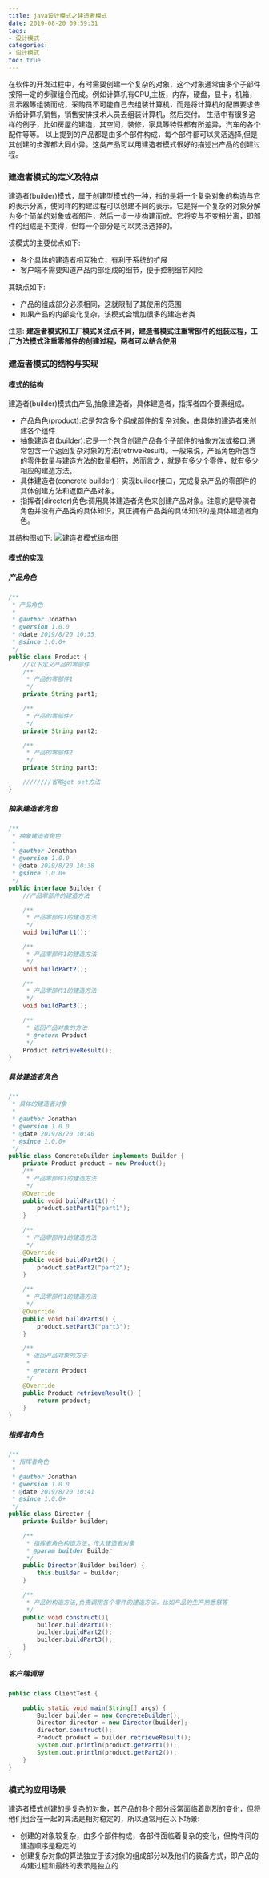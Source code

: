 ```yaml
---
title: java设计模式之建造者模式
date: 2019-08-20 09:59:31
tags:
- 设计模式
categories:
- 设计模式
toc: true
---
```

在软件的开发过程中，有时需要创建一个复杂的对象，这个对象通常由多个子部件按照一定的步骤组合而成。例如计算机有CPU,主板，内存，硬盘，显卡，机箱，显示器等组装而成，采购员不可能自己去组装计算机，而是将计算机的配置要求告诉给计算机销售，销售安排技术人员去组装计算机，然后交付。
生活中有很多这样的例子，比如房屋的建造，其空间，装修，家具等特性都有所差异，汽车的各个配件等等。
以上提到的产品都是由多个部件构成，每个部件都可以灵活选择,但是其创建的步骤都大同小异。这类产品可以用建造者模式很好的描述出产品的创建过程。
<!-- more -->
### 建造者模式的定义及特点

建造者(builder)模式，属于创建型模式的一种，指的是将一个复杂对象的构造与它的表示分离，使同样的构建过程可以创建不同的表示。它是将一个复杂的对象分解为多个简单的对象或者部件，然后一步一步构建而成。它将变与不变相分离，即部件的组成是不变得，但每一个部分是可以灵活选择的。

该模式的主要优点如下:

* 各个具体的建造者相互独立，有利于系统的扩展
* 客户端不需要知道产品内部组成的细节，便于控制细节风险

其缺点如下:

* 产品的组成部分必须相同，这就限制了其使用的范围
* 如果产品的内部变化复杂，该模式会增加很多的建造者类

注意:
**建造者模式和工厂模式关注点不同，建造者模式注重零部件的组装过程，工厂方法模式注重零部件的创建过程，两者可以结合使用**

### 建造者模式的结构与实现

#### 模式的结构

建造者(builder)模式由产品,抽象建造者，具体建造者，指挥者四个要素组成。

* 产品角色(product):它是包含多个组成部件的复杂对象，由具体的建造者来创建各个组件
* 抽象建造者(builder):它是一个包含创建产品各个子部件的抽象方法或接口,通常包含一个返回复杂对象的方法(retriveResult)。一般来说，产品角色所包含的零件数量与建造方法的数量相符，总而言之，就是有多少个零件，就有多少相应的建造方法。
* 具体建造者(concrete builder)：实现builder接口，完成复杂产品的零部件的具体创建方法和返回产品对象。
* 指挥者(director)角色:调用具体建造者角色来创建产品对象。注意的是导演者角色并没有产品类的具体知识，真正拥有产品类的具体知识的是具体建造者角色。

其结构图如下:
![建造者模式结构图](/files/dp/builder.png)

#### 模式的实现

##### 产品角色

```java
/**
 * 产品角色
 *
 * @author Jonathan
 * @version 1.0.0
 * @date 2019/8/20 10:35
 * @since 1.0.0+
 */
public class Product {
    //以下定义产品的零部件
    /**
     * 产品的零部件1
     */
    private String part1;

    /**
     * 产品的零部件2
     */
    private String part2;

    /**
     * 产品的零部件2
     */
    private String part3;

    ////////省略get set方法
}
```

##### 抽象建造者角色

```java
/**
 * 抽象建造者角色
 *
 * @author Jonathan
 * @version 1.0.0
 * @date 2019/8/20 10:38
 * @since 1.0.0+
 */
public interface Builder {
    //产品零部件的建造方法

    /**
     * 产品零部件1的建造方法
     */
    void buildPart1();

    /**
     * 产品零部件1的建造方法
     */
    void buildPart2();

    /**
     * 产品零部件1的建造方法
     */
    void buildPart3();

    /**
     * 返回产品对象的方法
     * @return Product
     */
    Product retrieveResult();
}
```

##### 具体建造者角色

```java
/**
 * 具体的建造者对象
 *
 * @author Jonathan
 * @version 1.0.0
 * @date 2019/8/20 10:40
 * @since 1.0.0+
 */
public class ConcreteBuilder implements Builder {
    private Product product = new Product();
    /**
     * 产品零部件1的建造方法
     */
    @Override
    public void buildPart1() {
        product.setPart1("part1");
    }

    /**
     * 产品零部件1的建造方法
     */
    @Override
    public void buildPart2() {
        product.setPart2("part2");
    }

    /**
     * 产品零部件1的建造方法
     */
    @Override
    public void buildPart3() {
        product.setPart3("part3");
    }

    /**
     * 返回产品对象的方法
     *
     * @return Product
     */
    @Override
    public Product retrieveResult() {
        return product;
    }
}

```

##### 指挥者角色

```java
/**
 * 指挥者角色
 *
 * @author Jonathan
 * @version 1.0.0
 * @date 2019/8/20 10:41
 * @since 1.0.0+
 */
public class Director {
    private Builder builder;

    /**
     * 指挥者角色构造方法，传入建造者对象
     * @param builder Builder
     */
    public Director(Builder builder) {
        this.builder = builder;
    }

    /**
     * 产品的构造方法,负责调用各个零件的建造方法，比如产品的生产熟悉怒等
     */
    public void construct(){
        builder.buildPart1();
        builder.buildPart2();
        builder.buildPart3();
    }
}
```

##### 客户端调用

```java
public class ClientTest {

    public static void main(String[] args) {
        Builder builder = new ConcreteBuilder();
        Director director = new Director(builder);
        director.construct();
        Product product = builder.retrieveResult();
        System.out.println(product.getPart1());
        System.out.println(product.getPart2());
    }
}
```

### 模式的应用场景

建造者模式创建的是复杂的对象，其产品的各个部分经常面临着剧烈的变化，但将他们组合在一起的算法是相对稳定的，所以通常用在以下场景:

* 创建的对象较复杂，由多个部件构成，各部件面临着复杂的变化，但构件间的建造顺序是稳定的
* 创建复杂对象的算法独立于该对象的组成部分以及他们的装备方式，即产品的构建过程和最终的表示是独立的
